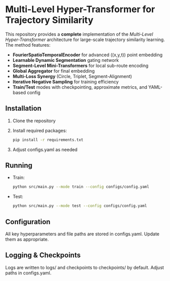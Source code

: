 # Multi-Level Hyper-Transformer for Trajectory Similarity

This repository provides a **complete** implementation of the _Multi-Level Hyper-Transformer_ architecture for large-scale trajectory similarity learning. The method features:

- **FourierSpatioTemporalEncoder** for advanced \((x,y,t)\) point embedding
- **Learnable Dynamic Segmentation** gating network
- **Segment-Level Mini-Transformers** for local sub-route encoding
- **Global Aggregator** for final embedding
- **Multi-Loss Synergy** (Circle, Triplet, Segment-Alignment)
- **Iterative Negative Sampling** for training efficiency
- **Train/Test** modes with checkpointing, approximate metrics, and YAML-based config

## Installation

1. Clone the repository

2. Install required packages:
   ```bash
   pip install -r requirements.txt
   ```

3. Adjust configs.yaml as needed

## Running
 - Train:
   ```bash
   python src/main.py --mode train --config configs/config.yaml
   ```
 - Test:
    ```bash
   python src/main.py --mode test --config configs/config.yaml
   ```

## Configuration
All key hyperparameters and file paths are stored in configs.yaml. Update them as appropriate.

## Logging & Checkpoints
Logs are written to logs/ and checkpoints to checkpoints/ by default. Adjust paths in configs.yaml.
